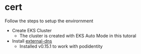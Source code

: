 # cert

Follow the steps to setup the envirornment

- Create EKS Cluster
    - The cluster is created with EKS Auto Mode in this tutoral
- Install [external-dns](https://github.com/kubernetes-sigs/external-dns/blob/master/docs/tutorials/aws.md)
    - Installed v0.15.1 to work with podidentity
